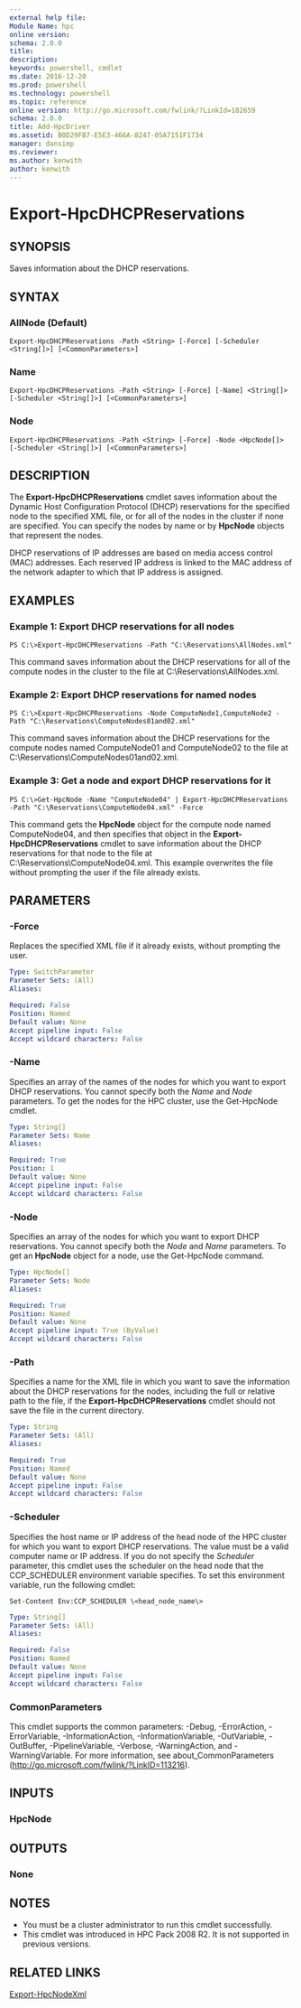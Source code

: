```yaml
---
external help file:
Module Name: hpc
online version:
schema: 2.0.0
title:
description:
keywords: powershell, cmdlet
ms.date: 2016-12-20
ms.prod: powershell
ms.technology: powershell
ms.topic: reference
online version: http://go.microsoft.com/fwlink/?LinkId=182659
schema: 2.0.0
title: Add-HpcDriver
ms.assetid: B0D29FB7-E5E3-466A-8247-05A7151F1734
manager: dansimp
ms.reviewer:
ms.author: kenwith
author: kenwith
---
```


# Export-HpcDHCPReservations

## SYNOPSIS
Saves information about the DHCP reservations.

## SYNTAX

### AllNode (Default)
```
Export-HpcDHCPReservations -Path <String> [-Force] [-Scheduler <String[]>] [<CommonParameters>]
```

### Name
```
Export-HpcDHCPReservations -Path <String> [-Force] [-Name] <String[]> [-Scheduler <String[]>] [<CommonParameters>]
```

### Node
```
Export-HpcDHCPReservations -Path <String> [-Force] -Node <HpcNode[]> [-Scheduler <String[]>] [<CommonParameters>]
```

## DESCRIPTION
The **Export-HpcDHCPReservations** cmdlet saves information about the Dynamic Host Configuration Protocol (DHCP) reservations for the specified node to the specified XML file, or for all of the nodes in the cluster if none are specified.
You can specify the nodes by name or by **HpcNode** objects that represent the nodes.

DHCP reservations of IP addresses are based on media access control (MAC) addresses.
Each reserved IP address is linked to the MAC address of the network adapter to which that IP address is assigned.

## EXAMPLES

### Example 1: Export DHCP reservations for all nodes
```
PS C:\>Export-HpcDHCPReservations -Path "C:\Reservations\AllNodes.xml"
```

This command saves information about the DHCP reservations for all of the compute nodes in the cluster to the file at C:\Reservations\AllNodes.xml.

### Example 2: Export DHCP reservations for named nodes
```
PS C:\>Export-HpcDHCPReservations -Node ComputeNode1,ComputeNode2 -Path "C:\Reservations\ComputeNodes01and02.xml"
```

This command saves information about the DHCP reservations for the compute nodes named ComputeNode01 and ComputeNode02 to the file at C:\Reservations\ComputeNodes01and02.xml.

### Example 3: Get a node and export DHCP reservations for it
```
PS C:\>Get-HpcNode -Name "ComputeNode04" | Export-HpcDHCPReservations -Path "C:\Reservations\ComputeNode04.xml" -Force
```

This command gets the **HpcNode** object for the compute node named ComputeNode04, and then specifies that object in the **Export-HpcDHCPReservations** cmdlet to save information about the DHCP reservations for that node to the file at C:\Reservations\ComputeNode04.xml.
This example overwrites the file without prompting the user if the file already exists.

## PARAMETERS

### -Force
Replaces the specified XML file if it already exists, without prompting the user.

```yaml
Type: SwitchParameter
Parameter Sets: (All)
Aliases:

Required: False
Position: Named
Default value: None
Accept pipeline input: False
Accept wildcard characters: False
```

### -Name
Specifies an array of the names of the nodes for which you want to export DHCP reservations.
You cannot specify both the *Name* and *Node* parameters.
To get the nodes for the HPC cluster, use the Get-HpcNode cmdlet.

```yaml
Type: String[]
Parameter Sets: Name
Aliases:

Required: True
Position: 1
Default value: None
Accept pipeline input: False
Accept wildcard characters: False
```

### -Node
Specifies an array of the nodes for which you want to export DHCP reservations.
You cannot specify both the *Node* and *Name* parameters.
To get an **HpcNode** object for a node, use the Get-HpcNode command.

```yaml
Type: HpcNode[]
Parameter Sets: Node
Aliases:

Required: True
Position: Named
Default value: None
Accept pipeline input: True (ByValue)
Accept wildcard characters: False
```

### -Path
Specifies a name for the XML file in which you want to save the information about the DHCP reservations for the nodes, including the full or relative path to the file, if the **Export-HpcDHCPReservations** cmdlet should not save the file in the current directory.

```yaml
Type: String
Parameter Sets: (All)
Aliases:

Required: True
Position: Named
Default value: None
Accept pipeline input: False
Accept wildcard characters: False
```

### -Scheduler
Specifies the host name or IP address of the head node of the HPC cluster for which you want to export DHCP reservations.
The value must be a valid computer name or IP address.
If you do not specify the *Scheduler* parameter, this cmdlet uses the scheduler on the head node that the CCP_SCHEDULER environment variable specifies.
To set this environment variable, run the following cmdlet:

`Set-Content Env:CCP_SCHEDULER \<head_node_name\>`

```yaml
Type: String[]
Parameter Sets: (All)
Aliases:

Required: False
Position: Named
Default value: None
Accept pipeline input: False
Accept wildcard characters: False
```

### CommonParameters
This cmdlet supports the common parameters: -Debug, -ErrorAction, -ErrorVariable, -InformationAction, -InformationVariable, -OutVariable, -OutBuffer, -PipelineVariable, -Verbose, -WarningAction, and -WarningVariable. For more information, see about_CommonParameters (http://go.microsoft.com/fwlink/?LinkID=113216).

## INPUTS

### HpcNode

## OUTPUTS

### None

## NOTES
* You must be a cluster administrator to run this cmdlet successfully.
* This cmdlet was introduced in HPC Pack 2008 R2. It is not supported in previous versions.

## RELATED LINKS

[Export-HpcNodeXml](./Export-HpcNodeXml.md)
